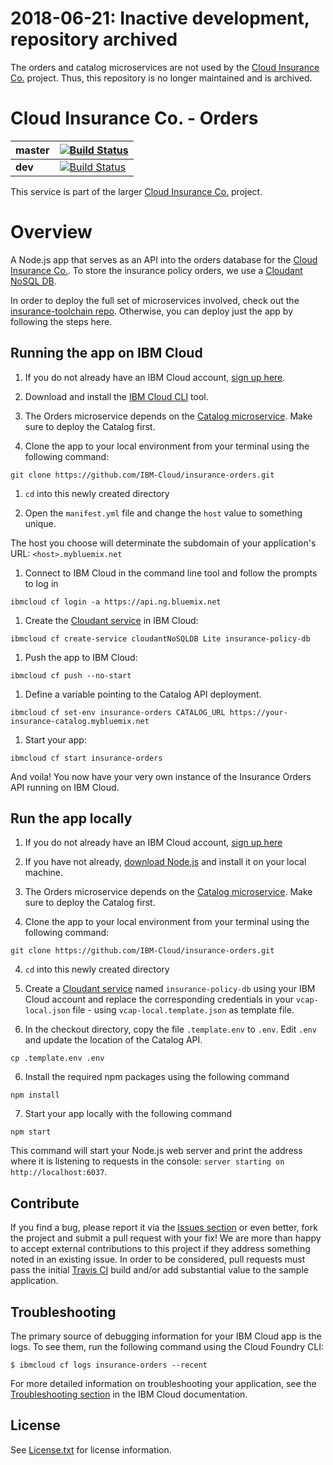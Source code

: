 # 2018-06-21: Inactive development, repository archived
The orders and catalog microservices are not used by the [Cloud Insurance Co.](https://github.com/IBM-Cloud/cloudco-insurance) project. Thus, this repository is no longer maintained and is archived.

# Cloud Insurance Co. - Orders

| **master** | [![Build Status](https://travis-ci.org/IBM-Cloud/insurance-orders.svg?branch=master)](https://travis-ci.org/IBM-Cloud/insurance-orders) |
| ----- | ----- |
| **dev** | [![Build Status](https://travis-ci.org/IBM-Cloud/insurance-orders.svg?branch=dev)](https://travis-ci.org/IBM-Cloud/insurance-orders) |

This service is part of the larger [Cloud Insurance Co.](https://github.com/IBM-Cloud/cloudco-insurance) project.

# Overview

A Node.js app that serves as an API into the orders database for the [Cloud Insurance Co.](https://github.com/IBM-Cloud/cloudco-insurance). To store the insurance policy orders, we use a [Cloudant NoSQL DB][cloudant_url].

In order to deploy the full set of microservices involved, check out the [insurance-toolchain repo][toolchain_url]. Otherwise, you can deploy just the app by following the steps here.

## Running the app on IBM Cloud

1. If you do not already have an IBM Cloud account, [sign up here][bluemix_reg_url].

1. Download and install the [IBM Cloud CLI][ibmcloud_cli_url] tool.

1. The Orders microservice depends on the [Catalog microservice](https://github.com/IBM-Cloud/insurance-catalog). Make sure to deploy the Catalog first.

1. Clone the app to your local environment from your terminal using the following command:

  ```
  git clone https://github.com/IBM-Cloud/insurance-orders.git
  ```

1. `cd` into this newly created directory

1. Open the `manifest.yml` file and change the `host` value to something unique.

  The host you choose will determinate the subdomain of your application's URL:  `<host>.mybluemix.net`

1. Connect to IBM Cloud in the command line tool and follow the prompts to log in

  ```
  ibmcloud cf login -a https://api.ng.bluemix.net
  ```

1. Create the [Cloudant service][cloudant_service_url] in IBM Cloud:

  ```
  ibmcloud cf create-service cloudantNoSQLDB Lite insurance-policy-db
  ```

1. Push the app to IBM Cloud:

  ```
  ibmcloud cf push --no-start
  ```

1. Define a variable pointing to the Catalog API deployment.

  ```
  ibmcloud cf set-env insurance-orders CATALOG_URL https://your-insurance-catalog.mybluemix.net
  ```

1. Start your app:

  ```
  ibmcloud cf start insurance-orders
  ```

And voila! You now have your very own instance of the Insurance Orders API running on IBM Cloud.

## Run the app locally

1. If you do not already have an IBM Cloud account, [sign up here][bluemix_reg_url]

2. If you have not already, [download Node.js][download_node_url] and install it on your local machine.

1. The Orders microservice depends on the [Catalog microservice](https://github.com/IBM-Cloud/insurance-catalog). Make sure to deploy the Catalog first.

3. Clone the app to your local environment from your terminal using the following command:

  ```
  git clone https://github.com/IBM-Cloud/insurance-orders.git
  ```

4. `cd` into this newly created directory

5. Create a [Cloudant service][cloudant_service_url] named `insurance-policy-db` using your IBM Cloud account and replace the corresponding credentials in your `vcap-local.json` file - using `vcap-local.template.json` as template file.

1. In the checkout directory, copy the file ```.template.env``` to ```.env```. Edit ```.env``` and update the location of the Catalog API.

  ```
  cp .template.env .env
  ```

6. Install the required npm packages using the following command

  ```
  npm install
  ```

7. Start your app locally with the following command

  ```
  npm start
  ```

This command will start your Node.js web server and print the address where it is listening to requests in the console: `server starting on http://localhost:6037`.

## Contribute
If you find a bug, please report it via the [Issues section][issues_url] or even better, fork the project and submit a pull request with your fix! We are more than happy to accept external contributions to this project if they address something noted in an existing issue.  In order to be considered, pull requests must pass the initial [Travis CI][travis_url] build and/or add substantial value to the sample application.

## Troubleshooting

The primary source of debugging information for your IBM Cloud app is the logs. To see them, run the following command using the Cloud Foundry CLI:

  ```
  $ ibmcloud cf logs insurance-orders --recent
  ```
For more detailed information on troubleshooting your application, see the [Troubleshooting section](https://console.bluemix.net/docs/troubleshoot/tr.html) in the IBM Cloud documentation.

## License

See [License.txt](License.txt) for license information.

<!--Links-->
[toolchain_url]: https://github.com/IBM-Cloud/insurance-toolchain
[bluemix_reg_url]: http://ibm.biz/insurance-store-registration
[ibmcloud_cli_url]: https://console.bluemix.net/docs/cli/reference/bluemix_cli/get_started.html#getting-started
[cloudant_url]: https://cloudant.com/
[cloudant_service_url]: https://console.bluemix.net/catalog/services/cloudant-nosql-db/
[download_node_url]: https://nodejs.org/download/
[issues_url]: https://github.com/ibm-Cloud/insurance-orders/issues
[travis_url]: https://travis-ci.org/
